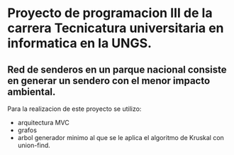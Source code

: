 # Proyecto de programacion III de la carrera Tecnicatura universitaria en informatica en la UNGS.

## Red de senderos en un parque nacional consiste en generar un sendero con el menor impacto ambiental.
Para la realizacion de este proyecto se utilizo:
- arquitectura MVC
- grafos
- arbol generador minimo al que se le aplica el algoritmo de Kruskal con union-find. 
